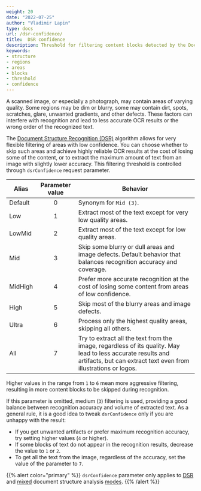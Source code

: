 ```yaml
---
weight: 20
date: "2022-07-25"
author: "Vladimir Lapin"
type: docs
url: /dsr-confidence/
title:  DSR confidence
description: Threshold for filtering content blocks detected by the Document structure recognition (DSR).
keywords:
- structure
- regions
- areas
- blocks
- threshold
- confidence
---
```


A scanned image, or especially a photograph, may contain areas of varying quality. Some regions may be dim or blurry, some may contain dirt, spots, scratches, glare, unwanted gradients, and other defects. These factors can interfere with recognition and lead to less accurate OCR results or the wrong order of the recognized text.

The [Document Structure Recognition (DSR)](/ocr/structure-analysis/#document-structure-recognition-dsr) algorithm allows for very flexible filtering of areas with low confidence. You can choose whether to skip such areas and achieve highly reliable OCR results at the cost of losing some of the content, or to extract the maximum amount of text from an image with slightly lower accuracy. This filtering threshold is controlled through `dsrConfidence` request parameter.

Alias   | Parameter value | Behavior
--------| :-------------: | --------
Default | 0               | Synonym for `Mid (3)`.
Low     | 1               | Extract most of the text except for very low quality areas.
LowMid  | 2               | Extract most of the text except for low quality areas.
Mid     | 3               | Skip some blurry or dull areas and image defects. Default behavior that balances recognition accuracy and coverage.
MidHigh | 4               | Prefer more accurate recognition at the cost of losing some content from areas of low confidence.
High    | 5               | Skip most of the blurry areas and image defects.
Ultra   | 6               | Process only the highest quality areas, skipping all others.
All     | 7               | Try to extract all the text from the image, regardless of its quality. May lead to less accurate results and artifacts, but can extract text even from illustrations or logos.

Higher values in the range from `1` to `6` mean more aggressive filtering, resulting in more content blocks to be skipped during recognition.

If this parameter is omitted, medium (`3`) filtering is used, providing a good balance between recognition accuracy and volume of extracted text. As a general rule, it is a good idea to tweak `dsrConfidence` only if you are unhappy with the result:

- If you get unwanted artifacts or prefer maximum recognition accuracy, try setting higher values (`4` or higher).
- If some blocks of text do not appear in the recognition results, decrease the value to `1` or `2`.
- To get all the text from the image, regardless of the accuracy, set the value of the parameter to `7`.

{{% alert color="primary" %}} 
`dsrConfidence` parameter only applies to [DSR](/ocr/structure-analysis/#document-structure-recognition-dsr) and [mixed](/ocr/structure-analysis/#mixed-mode) document structure analysis [modes](/ocr/dsr-mode/).
{{% /alert %}}
